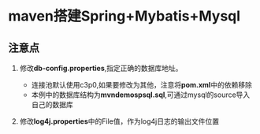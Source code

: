 # maven搭建Spring+Mybatis+Mysql

## 注意点
1. 修改**db-config.properties**,指定正确的数据库地址。
	* 连接池默认使用c3p0,如果要修改为其他，注意将**pom.xml**中的依赖移除
	* 本例中的数据库结构为**mvndemospsql.sql**,可通过mysql的source导入自己的数据库
	
2. 修改**log4j.properties**中的File值，作为log4j日志的输出文件位置